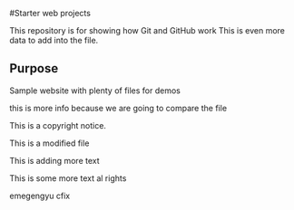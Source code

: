 #Starter web projects


This repository is for showing how Git and GitHub work
This is even more data to add into the file. 
## Purpose



Sample website with plenty of files for demos

this is more info because we are going to compare the file 

This is a copyright notice.



This is a modified file


This is adding more text


This is some more text al rights 


emegengyu cfix 
